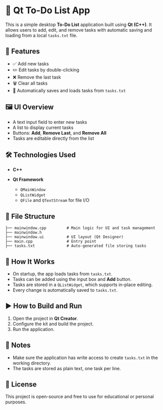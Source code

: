 
# 📝 Qt To-Do List App

This is a simple desktop **To-Do List** application built using **Qt (C++)**. It allows users to add, edit, and remove tasks with automatic saving and loading from a local `tasks.txt` file.

## 🚀 Features

* ✅ Add new tasks
* ✏️ Edit tasks by double-clicking
* ❌ Remove the last task
* 🗑️ Clear all tasks
* 💾 Automatically saves and loads tasks from `tasks.txt`

## 🖼️ UI Overview

* A text input field to enter new tasks
* A list to display current tasks
* Buttons: **Add**, **Remove Last**, and **Remove All**
* Tasks are editable directly from the list

## 🛠️ Technologies Used

* **C++**
* **Qt Framework**

  * `QMainWindow`
  * `QListWidget`
  * `QFile` and `QTextStream` for file I/O

## 📂 File Structure

```
├── mainwindow.cpp         # Main logic for UI and task management
├── mainwindow.h
├── mainwindow.ui          # UI layout (Qt Designer)
├── main.cpp               # Entry point
├── tasks.txt              # Auto-generated file storing tasks
```


## 🧪 How It Works

* On startup, the app loads tasks from `tasks.txt`.
* Tasks can be added using the input box and **Add** button.
* Tasks are stored in a `QListWidget`, which supports in-place editing.
* Every change is automatically saved to `tasks.txt`.

## ▶️ How to Build and Run

1. Open the project in **Qt Creator**.
2. Configure the kit and build the project.
3. Run the application.

## 📌 Notes

* Make sure the application has write access to create `tasks.txt` in the working directory.
* The tasks are stored as plain text, one task per line.

## 📃 License

This project is open-source and free to use for educational or personal purposes.

